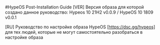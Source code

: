#HypeOS Post-Installation Guide
[VER] Версия образа для которой создано данное руководство: Hypeos 10 21H2 v0.0.9 / HypeOS 10 1809 v0.0.1

[RU] Руководство по настройке образа HypeOS [https://dsc.gg/hypeos] для тех людей, которые не могут самостоятельно разобраться в настройке образа
